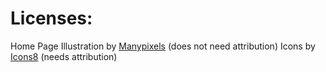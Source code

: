 # Licenses:

Home Page Illustration by [Manypixels](https://www.manypixels.co/gallery/) (does not need attribution)
Icons by [Icons8](https://icons8.com/) (needs attribution)
